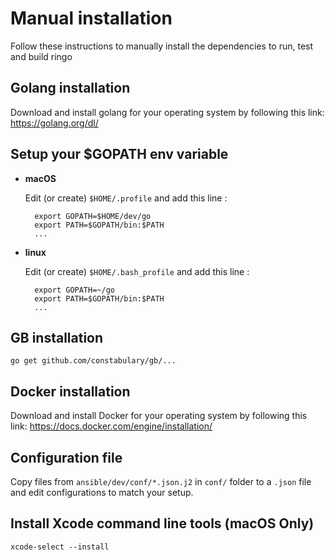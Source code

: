 # Manual installation

Follow these instructions to manually install the dependencies to run, test and build ringo

## Golang installation

Download and install golang for your operating system by following this link: <https://golang.org/dl/>

## Setup your $GOPATH env variable

- **macOS**

	Edit (or create) `$HOME/.profile` and add this line :

		export GOPATH=$HOME/dev/go
		export PATH=$GOPATH/bin:$PATH
		...

- **linux**

	Edit (or create) `$HOME/.bash_profile` and add this line :

		export GOPATH=~/go
		export PATH=$GOPATH/bin:$PATH
		...

## GB installation

	go get github.com/constabulary/gb/...

## Docker installation

Download and install Docker  for your operating system by following this link: <https://docs.docker.com/engine/installation/>

## Configuration file

Copy files from `ansible/dev/conf/*.json.j2` in `conf/` folder to a `.json` file and edit configurations to match your setup.

## Install Xcode command line tools (macOS Only)

	xcode-select --install